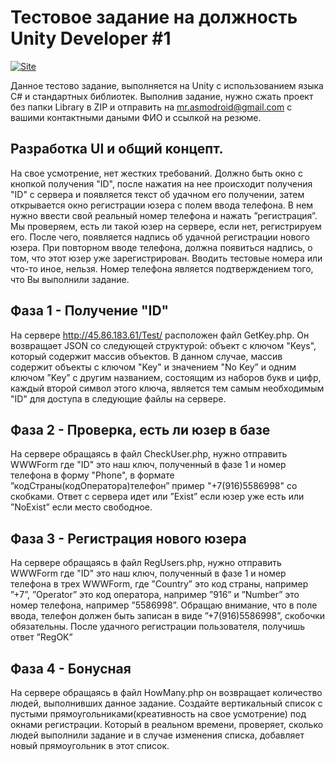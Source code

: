 # Тестовое задание на должность Unity Developer #1

[![Site](https://softwaredev.space/assets/images/ico.webp)](https://softwaredev.space/)

Данное тестово задание, выполняется на Unity с использованием языка C# и стандартных библиотек. Выполнив задание, нужно сжать проект без папки Library в ZIP и отправить на mr.asmodroid@gmail.com с вашими контактными даными ФИО и ссылкой на резюме.

## Разработка UI и общий концепт.

На свое усмотрение, нет жестких требований. 
Должно быть окно с кнопкой получения "ID", после нажатия на нее происходит получения "ID" с сервера и появляется текст об удачном его получении, затем открывается окно регистрации юзера с полем ввода телефона. В нем нужно ввести свой реальный номер телефона и нажать
”регистрация”. Мы проверяем, есть ли такой юзер на сервере, если нет, регистрируем его. После чего, появляется надпись об удачной регистрации нового юзера. При повторном вводе телефона, должна появиться надпись, о том, что этот юзер уже зарегистрирован. Вводить тестовые номера или что-то иное, нельзя. Номер телефона является подтверждением того, что Вы выполнили задание.

## Фаза 1 - Получение "ID"

На сервере http://45.86.183.61/Test/ расположен файл GetKey.php. Он возвращает JSON со следующей структурой: объект с ключом "Keys", который содержит массив объектов. В данном случае, массив содержит объекты с ключом "Key" и значением "No Key” и одним ключом ”Key” с другим названием, состоящим из наборов букв и цифр, каждый второй символ этого ключа, является тем самым необходимым "ID" для доступа в следующие файлы на сервере.

## Фаза 2 - Проверка, есть ли юзер в базе

На сервере обращаясь в файл CheckUser.php, нужно отправить WWWForm где "ID" это наш ключ, полученный в фазе 1 и номер телефона в форму "Phone", в формате ”кодСтраны(кодОператора)телефон” пример "+7(916)5586998" со скобками. Ответ с сервера идет или ”Exist” если юзер уже есть или ”NoExist” если место свободное.

## Фаза 3 - Регистрация нового юзера

На сервере обращаясь в файл RegUsers.php, нужно отправить WWWForm где "ID" это наш ключ, полученный в фазе 1 и номер телефона в трех WWWForm, где ”Country” это код страны, например ”+7”, ”Operator” это код оператора, например ”916” и ”Number” это номер телефона, например ”5586998”. Обращаю внимание, что в поле ввода, телефон должен быть записан в виде ”+7(916)5586998”, скобочки обязательны. После удачного регистрации пользователя, получишь ответ ”RegOK”

## Фаза 4 - Бонусная

На сервере обращаясь в файл HowMany.php он возвращает количество людей, выполнивших данное задание. Создайте вертикальный список с пустыми прямоугольниками(креативность на свое усмотрение) под окнами регистрации. Который в реальном времени, проверяет, сколько людей выполнили задание и в случае изменения списка, добавляет новый прямоугольник в этот список.